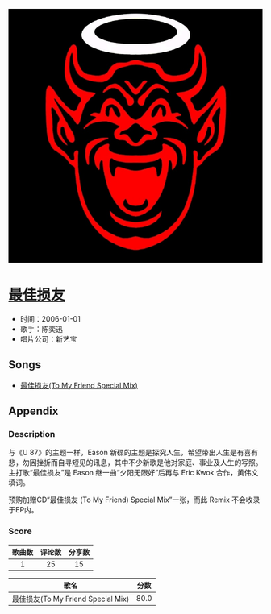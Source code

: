<p align="center">
	<img src="imgs/最佳损友.jpg" alt="album_img" />
</p>

# [最佳损友](https://music.163.com/album?id=6475)

* 时间：2006-01-01
* 歌手：陈奕迅
* 唱片公司：新艺宝
## Songs

* [最佳损友(To My Friend Special Mix)](songs/最佳损友_to_my_friend_special_mix__66117/README.md)
## Appendix

### Description

与《U 87》的主题一样，Eason 新碟的主题是探究人生，希望带出人生是有喜有悲，勿因挫折而自寻短见的讯息，其中不少新歌是他对家庭、事业及人生的写照。主打歌“最佳损友”是 Eason 继一曲“夕阳无限好”后再与 Eric Kwok 合作，黄伟文填词。

预购加赠CD“最佳损友 (To My Friend) Special Mix”一张，而此 Remix 不会收录于EP内。

### Score

|歌曲数|评论数|分享数|
|:---:|:---:|:---:|
|1|25|15|

|歌名|分数|
|:---:|:---:|
|最佳损友(To My Friend Special Mix)|80.0
